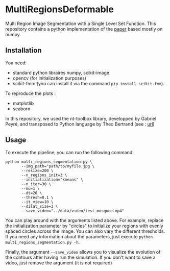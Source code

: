 # MultiRegionsDeformable
Multi Region Image Segmentation with a Single Level Set Function. This repository contains a python implementation of the [paper](https://ieeexplore.ieee.org/document/6995952) based mostly on numpy. 

## Installation
You need:
- standard python libraires numpy, scikit-image 
- opencv (for initialization purposes)
- scikit-fmm (you can install it via the command `pip install scikit-fmm`). 

To reproduce the plots :
- matplotlib
- seaborn

In this repository, we used the nt-toolbox library, developped by Gabriel Peyré, and transposed to Python language by Theo Bertrand (see : [url](https://github.com/TheoBertrand-Dauphine/MVA_NT_geodesic_methods))


## Usage
To execute the pipeline, you can run the following command:
```
python multi_regions_segmentation.py \
       --img_path="path/to/myfile.jpg \
       --resize=200 \
       --n_regions_init=3 \
       --initialization="kmeans" \
       --n_iter=30 \
       --mu=1 \
       --dt=20 \
       --thresh=0.1 \
       --it_view=10 \
       --dilat_size=3 \
       --save_video="../data/video/test_mosquee.mp4"
```
You can play around with the arguments listed above. For example, replace the initialization parameter by "circles" to initialize your regions with evenly spaced circles across the image. You can also vary the different thresholds.
If you need any information about the parameters, just execute `python multi_regions_segmentation.py -h`.

Finally, the argument `--save_video` allows you to visualize the evolution of the contours after having run the simulation. If you don't want to save a video, just remove the argument (it is not required)
